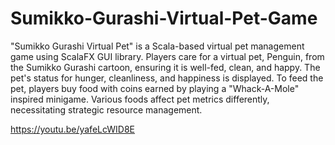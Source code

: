 # Sumikko-Gurashi-Virtual-Pet-Game

"Sumikko Gurashi Virtual Pet" is a Scala-based virtual pet management game using ScalaFX GUI library. Players care for a virtual pet, Penguin, from the Sumikko Gurashi cartoon, ensuring it is well-fed, clean, and happy. The pet's status for hunger, cleanliness, and happiness is displayed. To feed the pet, players buy food with coins earned by playing a "Whack-A-Mole" inspired minigame. Various foods affect pet metrics differently, necessitating strategic resource management.

https://youtu.be/yafeLcWID8E
